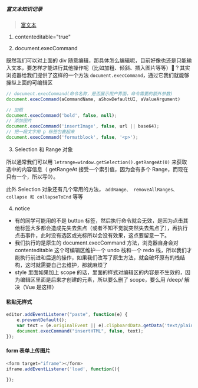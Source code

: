 ##### 富文本知识记录

> [富文本](https://mp.weixin.qq.com/s/tx8y00WXa0OWFEnmSj5caw)

1. contenteditable="true"

2. document.execCommand
   
既然我们可以对上面的 div 随意编辑，那具体怎么编辑呢，目前好像也还是只能输入文本，要怎样才能进行其他操作呢（比如加粗、倾斜、插入图片等等）🤔？其实浏览器给我们提供了这样的一个方法 `document.execCommand`，通过它我们就能够操纵上面的可编辑区

```javascript
// document.execCommand(命令名称，是否展示用户界面，命令需要的额外参数)
document.execCommand(aCommandName, aShowDefaultUI, aValueArgument)

// 加粗
document.execCommand('bold', false, null);
// 添加图片
document.execCommand('insertImage', false, url || base64);
// 把一段文字用 p 标签包裹起来
document.execCommand('formatblock', false, '<p>');
```

3. Selection 和 Range 对象

所以通常我们可以用 `letrange=window.getSelection().getRangeAt(0)` 来获取选中的内容信息（ getRangeAt 接受一个索引值，因为会有多个 Range，而现在只有一个，所以写0）。


此外 Selection 对象还有几个常用的方法， `addRange、 removeAllRanges、 collapse 和 collapseToEnd` 等等

4. notice

* 有的同学可能用的不是 button 标签，然后执行命令就会无效，是因为点击其他标签大多都会造成先失去焦点（或者不知不觉就突然失去焦点了），再执行点击事件，此时没有选区或光标所以会没有效果，这点要留意一下。
* 我们执行的是原生的 document.execCommand 方法，浏览器自身会对 contenteditable 这个可编辑区维护一个 undo 栈和一个 redo 栈，所以我们才能执行前进和后退的操作，如果我们改写了原生方法，就会破坏原有的栈结构，这时就需要自己去维护，那就麻烦了
* style 里面如果加上 scope 的话，里面的样式对编辑区的内容是不生效的，因为编辑区里面是后来才创建的元素，所以要么删了 scope，要么用 /deep/ 解决（Vue 是这样）

#### 粘贴无样式

```js
editor.addEventListener("paste", function(e) {
    e.preventDefault();
    var text = (e.originalEvent || e).clipboardData.getData('text/plain');
    document.execCommand("insertHTML", false, text);
});
```
#### form 表单上传图片
```js
<form target="iframe"></form>
iframe.addEventListener('load', function(){

});
```